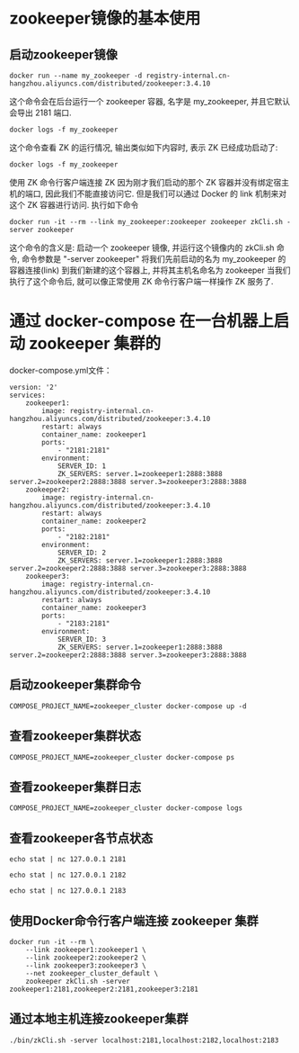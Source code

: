 # zookeeper镜像的基本使用
## 启动zookeeper镜像

    docker run --name my_zookeeper -d registry-internal.cn-hangzhou.aliyuncs.com/distributed/zookeeper:3.4.10
这个命令会在后台运行一个 zookeeper 容器, 名字是 my_zookeeper, 并且它默认会导出 2181 端口.

    docker logs -f my_zookeeper
这个命令查看 ZK 的运行情况, 输出类似如下内容时, 表示 ZK 已经成功启动了:

    docker logs -f my_zookeeper
使用 ZK 命令行客户端连接 ZK 因为刚才我们启动的那个 ZK 容器并没有绑定宿主机的端口, 因此我们不能直接访问它. 
但是我们可以通过 Docker 的 link 机制来对这个 ZK 容器进行访问. 执行如下命令

    docker run -it --rm --link my_zookeeper:zookeeper zookeeper zkCli.sh -server zookeeper
这个命令的含义是:
   启动一个 zookeeper 镜像, 并运行这个镜像内的 zkCli.sh 命令, 命令参数是 "-server zookeeper"
将我们先前启动的名为 my_zookeeper 的容器连接(link) 到我们新建的这个容器上, 并将其主机名命名为 zookeeper
当我们执行了这个命令后, 就可以像正常使用 ZK 命令行客户端一样操作 ZK 服务了.

# 通过 docker-compose 在一台机器上启动 zookeeper 集群的
docker-compose.yml文件：

    version: '2'
    services:
        zookeeper1:
            image: registry-internal.cn-hangzhou.aliyuncs.com/distributed/zookeeper:3.4.10
            restart: always
            container_name: zookeeper1
            ports:
                - "2181:2181"
            environment:
                SERVER_ID: 1
                ZK_SERVERS: server.1=zookeeper1:2888:3888 server.2=zookeeper2:2888:3888 server.3=zookeeper3:2888:3888
        zookeeper2:
            image: registry-internal.cn-hangzhou.aliyuncs.com/distributed/zookeeper:3.4.10
            restart: always
            container_name: zookeeper2
            ports:
                - "2182:2181"
            environment:
                SERVER_ID: 2
                ZK_SERVERS: server.1=zookeeper1:2888:3888 server.2=zookeeper2:2888:3888 server.3=zookeeper3:2888:3888
        zookeeper3:
            image: registry-internal.cn-hangzhou.aliyuncs.com/distributed/zookeeper:3.4.10
            restart: always
            container_name: zookeeper3
            ports:
                - "2183:2181"
            environment:
                SERVER_ID: 3
                ZK_SERVERS: server.1=zookeeper1:2888:3888 server.2=zookeeper2:2888:3888 server.3=zookeeper3:2888:3888

## 启动zookeeper集群命令
    COMPOSE_PROJECT_NAME=zookeeper_cluster docker-compose up -d
## 查看zookeeper集群状态
    COMPOSE_PROJECT_NAME=zookeeper_cluster docker-compose ps
## 查看zookeeper集群日志
    COMPOSE_PROJECT_NAME=zookeeper_cluster docker-compose logs

## 查看zookeeper各节点状态
    echo stat | nc 127.0.0.1 2181

    echo stat | nc 127.0.0.1 2182

    echo stat | nc 127.0.0.1 2183

## 使用Docker命令行客户端连接 zookeeper 集群
    docker run -it --rm \
        --link zookeeper1:zookeeper1 \
        --link zookeeper2:zookeeper2 \
        --link zookeeper3:zookeeper3 \
        --net zookeeper_cluster_default \
        zookeeper zkCli.sh -server zookeeper1:2181,zookeeper2:2181,zookeeper3:2181
        
## 通过本地主机连接zookeeper集群
    ./bin/zkCli.sh -server localhost:2181,localhost:2182,localhost:2183

